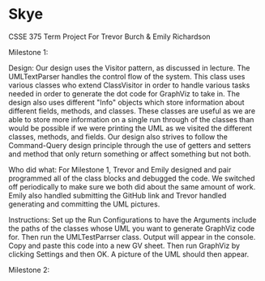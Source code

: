 # Skye
CSSE 375 Term Project For Trevor Burch &amp; Emily Richardson

Milestone 1:

Design: 
	Our design uses the Visitor pattern, as discussed in lecture. The UMLTextParser handles the control flow of the system. This class uses various classes who extend ClassVisitor in order to handle various tasks needed in order to generate the dot code for GraphViz to take in. The design also uses different "Info" objects which store information about different fields, methods, and classes. These classes are useful as we are able to store more information on a single run through of the classes than would be possible if we were printing the UML as we visited the different classes, methods, and fields. Our design also strives to follow the Command-Query design principle through the use of getters and setters and method that only return something or affect something but not both.
	
Who did what:
	For Milestone 1, Trevor and Emily designed and pair programmed all of the class blocks and debugged the code. We switched off periodically to make sure we both did about the same amount of work. Emily also handled submitting the GitHub link and Trevor handled generating and committing the UML pictures.


Instructions:
	Set up the Run Configurations to have the Arguments include the paths of the classes whose UML you want to generate GraphViz code for. Then run the UMLTestParrser class. Output will appear in the console. Copy and paste this code into a new GV sheet. Then run GraphViz by clicking Settings and then OK. A picture of the UML should then appear.
	
Milestone 2:

